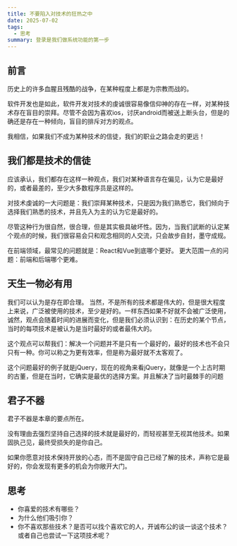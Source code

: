 ```yaml
---
title: 不要陷入对技术的狂热之中
date: 2025-07-02
tags:
  - 思考
summary: 登录是我们做系统功能的第一步
---
```


## 前言

历史上的许多血腥且残酷的战争，在某种程度上都是为宗教而战的。

软件开发也是如此，软件开发对技术的虔诚很容易像信仰神的存在一样，对某种技术存在盲目的崇拜。尽管不会因为喜欢ios，讨厌android而被送上断头台，但是的确还是存在一种倾向，盲目的排斥对方的观点。

我相信，如果我们不成为某种技术的信徒，我们的职业之路会走的更远！

## 我们都是技术的信徒

应该承认，我们都存在这样一种观点，我们对某种语言存在偏见，认为它是最好的，或者最差的，至少大多数程序员是这样的。

对技术虔诚的一大问题是：我们崇拜某种技术，只是因为我们熟悉它，我们倾向于选择我们熟悉的技术，并且先入为主的认为它是最好的。

尽管这种行为很自然，很合理，但是其实极具破坏性。因为，当我们武断的认定某个观点的时候，我们很容易会只和观念相同的人交流，只会故步自封，墨守成规。

在前端领域，最常见的问题就是：React和Vue到底哪个更好。
更大范围一点的问题：前端和后端哪个更难。

## 天生一物必有用

我们可以认为是存在即合理。
当然，不是所有的技术都是伟大的，但是很大程度上来说，广泛被使用的技术，至少是好的。一样东西如果不好就不会被广泛使用，诚然，观点会随着时间的进展而变化，但是我们必须认识到：在历史的某个节点，当时的每项技术是被认为是当时最好的或者最伟大的。

这个观点可以帮我们：解决一个问题并不是只有一个最好的，最好的技术也不会只只有一种。你可以称之为更有效率，但是称为最好就不太客观了。

这个问题最好的例子就是jQuery，现在的视角来看jQuery，就像是一个上古时期的古董，但是在当时，它确实是最优的选择方案。并且解决了当时最棘手的问题



## 君子不器

君子不器是本章的要点所在。

没有理由去强烈坚持自己选择的技术就是最好的，而轻视甚至无视其他技术。如果固执己见，最终受损失的是你自己。

如果你愿意对技术保持开放的心态，而不是固守自己已经了解的技术，声称它是最好的，你会发现有更多的机会为你敞开大门。



## 思考

*   你喜爱的技术有哪些？
*   为什么他们吸引你？
*   你不喜欢那些技术？是否可以找个喜欢它的人，开诚布公的谈一谈这个技术？或者自己也尝试一下这项技术呢？


